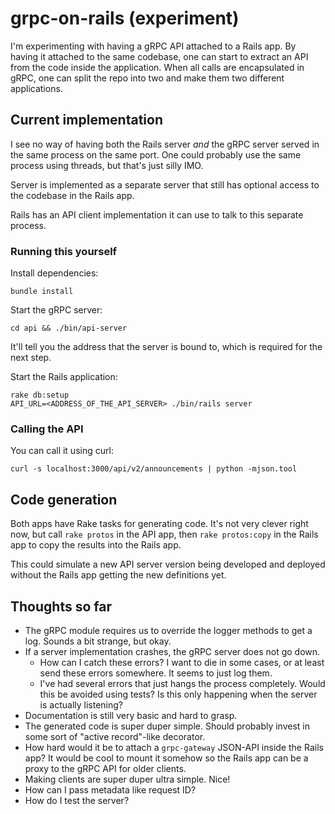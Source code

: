# grpc-on-rails (experiment)

I'm experimenting with having a gRPC API attached to a Rails app. By having it attached to the same codebase, one can start to extract an API from the code inside the application. When all calls are encapsulated in gRPC, one can split the repo into two and make them two different applications.

## Current implementation

I see no way of having both the Rails server *and* the gRPC server served in the same process on the same port. One could probably use the same process using threads, but that's just silly IMO.

Server is implemented as a separate server that still has optional access to the codebase in the Rails app.

Rails has an API client implementation it can use to talk to this separate process.

### Running this yourself

Install dependencies:

```
bundle install
```

Start the gRPC server:

```
cd api && ./bin/api-server
```

It'll tell you the address that the server is bound to, which is required for the next step.

Start the Rails application:

```
rake db:setup
API_URL=<ADDRESS_OF_THE_API_SERVER> ./bin/rails server
```

### Calling the API

You can call it using curl:

```
curl -s localhost:3000/api/v2/announcements | python -mjson.tool
```

## Code generation

Both apps have Rake tasks for generating code. It's not very clever right now, but call `rake protos` in the API app, then `rake protos:copy` in the Rails app to copy the results into the Rails app.

This could simulate a new API server version being developed and deployed without the Rails app getting the new definitions yet.

## Thoughts so far

* The gRPC module requires us to override the logger methods to get a log. Sounds a bit strange, but okay.
* If a server implementation crashes, the gRPC server does not go down.
  * How can I catch these errors? I want to die in some cases, or at least send these errors somewhere. It seems to just log them.
  * I've had several errors that just hangs the process completely. Would this be avoided using tests? Is this only happening when the server is actually listening?
* Documentation is still very basic and hard to grasp.
* The generated code is super duper simple. Should probably invest in some sort of "active record"-like decorator.
* How hard would it be to attach a `grpc-gateway` JSON-API inside the Rails app? It would be cool to mount it somehow so the Rails app can be a proxy to the gRPC API for older clients.
* Making clients are super duper ultra simple. Nice!
* How can I pass metadata like request ID?
* How do I test the server?


